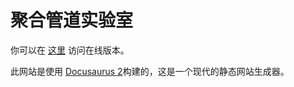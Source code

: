 # 聚合管道实验室

你可以在 [这里](https://mongodb-developer.github.io/aggregation-pipeline-lab-cn/) 访问在线版本。

此网站是使用 [Docusaurus 2](https://docusaurus.io/)构建的，这是一个现代的静态网站生成器。
